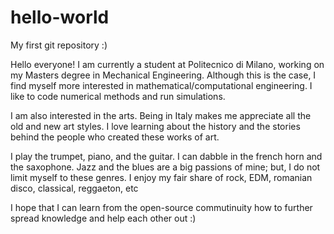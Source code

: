 # hello-world
My first git repository :)

Hello everyone!
I am currently a student at Politecnico di Milano, working on my Masters degree in Mechanical Engineering. Although this is the case, I find myself more interested in mathematical/computational engineering. I like to code numerical methods and run simulations.

I am also interested in the arts. Being in Italy makes me appreciate all the old and new art styles. I love learning about the history and the stories behind the people who created these works of art. 

I play the trumpet, piano, and the guitar. I can dabble in the french horn and the saxophone. Jazz and the blues are a big passions of mine; but, I do not limit myself to these genres. I enjoy my fair share of rock, EDM, romanian disco, classical, reggaeton, etc

I hope that I can learn from the open-source commutinuity how to further spread knowledge and help each other out :)
